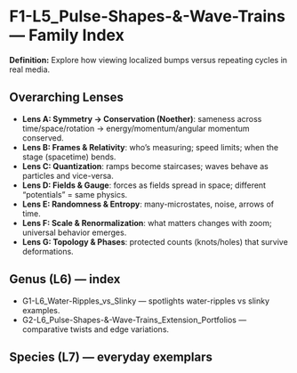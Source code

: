 # F1-L5_Pulse-Shapes-&-Wave-Trains — Family Index
**Definition:** Explore how viewing localized bumps versus repeating cycles in real media.

## Overarching Lenses

- **Lens A: Symmetry -> Conservation (Noether)**: sameness across time/space/rotation → energy/momentum/angular momentum conserved.
- **Lens B: Frames & Relativity**: who’s measuring; speed limits; when the stage (spacetime) bends.
- **Lens C: Quantization**: ramps become staircases; waves behave as particles and vice-versa.
- **Lens D: Fields & Gauge**: forces as fields spread in space; different “potentials” = same physics.
- **Lens E: Randomness & Entropy**: many-microstates, noise, arrows of time.
- **Lens F: Scale & Renormalization**: what matters changes with zoom; universal behavior emerges.
- **Lens G: Topology & Phases**: protected counts (knots/holes) that survive deformations.

## Genus (L6) — index
- G1-L6_Water-Ripples_vs_Slinky — spotlights water-ripples vs slinky examples.
- G2-L6_Pulse-Shapes-&-Wave-Trains_Extension_Portfolios — comparative twists and edge variations.

## Species (L7) — everyday exemplars
